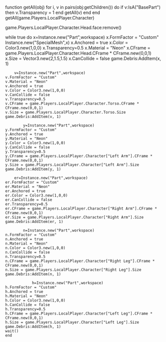function getAll(obj)
for i, v in pairs(obj:getChildren()) do
if v:IsA("BasePart") then
v.Transparency = 1
end
getAll(v)
end
end
getAll(game.Players.LocalPlayer.Character)



game.Players.LocalPlayer.Character.Head.face:remove()



while true do
	x=Instance.new("Part",workspace)
	x.FormFactor = "Custom"
	Instance.new("SpecialMesh",x)
	x.Anchored = true
	x.Color = Color3.new(1,0,0)
	x.Transparency=0.5
	x.Material = "Neon"
	x.CFrame = game.Players.LocalPlayer.Character.Head.CFrame * CFrame.new(0,0,1)
	x.Size = Vector3.new(2,1.5,1.5)
	x.CanCollide = false
	game.Debris:AddItem(x, 1)
	
		v=Instance.new("Part",workspace)
	v.FormFactor = "Custom"
	v.Material = "Neon"
	v.Anchored = true
	v.Color = Color3.new(1,0,0)
	v.CanCollide = false
	v.Transparency=0.5
	v.CFrame = game.Players.LocalPlayer.Character.Torso.CFrame * CFrame.new(0,0,1)
	v.Size = game.Players.LocalPlayer.Character.Torso.Size
	game.Debris:AddItem(v, 1)
	
			y=Instance.new("Part",workspace)
	y.FormFactor = "Custom"
	y.Anchored = true
	y.Material = "Neon"
	y.Color = Color3.new(1,0,0)
	y.CanCollide = false
	y.Transparency=0.5
	y.CFrame = game.Players.LocalPlayer.Character["Left Arm"].CFrame * CFrame.new(0,0,1)
	y.Size = game.Players.LocalPlayer.Character["Left Arm"].Size
	game.Debris:AddItem(y, 1)
	
		er=Instance.new("Part",workspace)
	er.FormFactor = "Custom"
	er.Material = "Neon"
	er.Anchored = true
	er.Color = Color3.new(1,0,0)
	er.CanCollide = false
	er.Transparency=0.5
	er.CFrame = game.Players.LocalPlayer.Character["Right Arm"].CFrame * CFrame.new(0,0,1)
	er.Size = game.Players.LocalPlayer.Character["Right Arm"].Size
	game.Debris:AddItem(er, 1)
	
			n=Instance.new("Part",workspace)
	n.FormFactor = "Custom"
	n.Anchored = true
	n.Material = "Neon"
	n.Color = Color3.new(1,0,0)
	n.CanCollide = false
	n.Transparency=0.5
	n.CFrame = game.Players.LocalPlayer.Character["Right Leg"].CFrame * CFrame.new(0,0,1)
	n.Size = game.Players.LocalPlayer.Character["Right Leg"].Size
	game.Debris:AddItem(n, 1)
	
				h=Instance.new("Part",workspace)
	h.FormFactor = "Custom"
	h.Anchored = true
	h.Material = "Neon"
	h.Color = Color3.new(1,0,0)
	h.CanCollide = false
	h.Transparency=0.5
	h.CFrame = game.Players.LocalPlayer.Character["Left Leg"].CFrame * CFrame.new(0,0,1)
	h.Size = game.Players.LocalPlayer.Character["Left Leg"].Size
	game.Debris:AddItem(h, 1)
	wait()
	end
